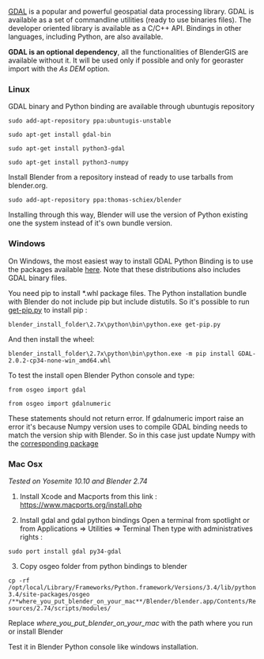 [GDAL](http://gdal.org/) is a popular and powerful geospatial data processing library. GDAL is available as a set of commandline utilities (ready to use binaries files). The developer oriented library is available as a C/C++ API. Bindings in other languages, including Python, are also available.

**GDAL is an optional dependency**, all the functionalities of BlenderGIS are available without it. It will be used only if possible and only for georaster import with the *As DEM* option.

### Linux

GDAL binary and Python binding are available through ubuntugis repository

`sudo add-apt-repository ppa:ubuntugis-unstable`

`sudo apt-get install gdal-bin`

`sudo apt-get install python3-gdal`

`sudo apt-get install python3-numpy`

Install Blender from a repository instead of ready to use tarballs from blender.org.

`sudo add-apt-repository ppa:thomas-schiex/blender`

Installing through this way, Blender will use the version of Python existing one the system instead of it's own bundle version.


### Windows

On Windows, the most easiest way to install GDAL Python Binding is to use the packages available [here](http://www.lfd.uci.edu/~gohlke/pythonlibs/#gdal). Note that these distributions also includes GDAL binary files.

You need pip to install *.whl package files. The Python installation bundle with Blender do not include pip but include distutils. So it's possible to run [get-pip.py](https://bootstrap.pypa.io/get-pip.py) to install pip :

`blender_install_folder\2.7x\python\bin\python.exe get-pip.py`

And then install the wheel:

`blender_install_folder\2.7x\python\bin\python.exe -m pip install GDAL-2.0.2-cp34-none-win_amd64.whl`

To test the install open Blender Python console and type:

`from osgeo import gdal`

`from osgeo import gdalnumeric`

These statements should not return error. If gdalnumeric import raise an error it's because Numpy version uses to compile GDAL binding needs to match the version ship with Blender. So in this case just update Numpy with the [corresponding package](http://www.lfd.uci.edu/~gohlke/pythonlibs/#numpy)


### Mac Osx

*Tested on Yosemite 10.10 and Blender 2.74*

1) Install Xcode and Macports from this link :
 https://www.macports.org/install.php

2) Install gdal and gdal python bindings
Open a terminal from spotlight or from Applications => Utilities => Terminal
Then type with administratives rights :

`sudo port install gdal py34-gdal`

3) Copy osgeo folder from python bindings to blender

`cp -rf /opt/local/Library/Frameworks/Python.framework/Versions/3.4/lib/python3.4/site-packages/osgeo /**where_you_put_blender_on_your_mac**/Blender/blender.app/Contents/Resources/2.74/scripts/modules/`

Replace *where_you_put_blender_on_your_mac* with the path where you run or install Blender

Test it in Blender Python console like windows installation.
